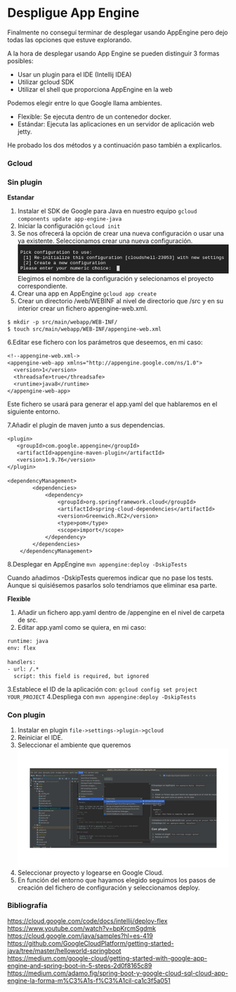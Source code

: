 # Despligue App Engine
Finalmente no conseguí terminar de desplegar usando AppEngine pero dejo todas las 
opciones que estuve explorando.


A la hora de desplegar usando App Engine se pueden distinguir 3 formas posibles:

- Usar un plugin para el IDE (Intellij IDEA)
- Utilizar gcloud SDK
- Utilizar el shell que proporciona AppEngine en la web

Podemos elegir entre lo que Google llama ambientes.

- Flexible: Se ejecuta dentro de un contenedor docker.
- Estándar: Ejecuta las aplicaciones en un servidor de aplicación web jetty.

He probado los dos métodos y a continuación paso también a explicarlos.

### Gcloud

### Sin plugin
__Estandar__

1. Instalar el SDK de Google para Java en nuestro equipo `gcloud components update app-engine-java
`
2. Iniciar la configuración `gcloud init`
3. Se nos ofrecerá la opción de crear una nueva configuración o usar una ya existente. 
Seleccionamos crear una nueva configuración.
![conf](./img/gcloud-conf.png)
  Elegimos el nombre de la configuración y selecionamos el proyecto correspondiente.
4. Crear una app en AppEngine `gcloud app create`
5. Crear un directorio /web/WEBINF al nivel de directorio que /src y en su interior crear 
un fichero  appengine-web.xml.
~~~
$ mkdir -p src/main/webapp/WEB-INF/
$ touch src/main/webapp/WEB-INF/appengine-web.xml
~~~
6.Editar ese fichero con los parámetros que deseemos, en mi caso:
~~~
<!--appengine-web.xml->
<appengine-web-app xmlns="http://appengine.google.com/ns/1.0">
  <version>1</version>
  <threadsafe>true</threadsafe>
  <runtime>java8</runtime>
</appengine-web-app>
~~~
Este fichero se usará para generar el app.yaml del que hablaremos en el siguiente entorno.

7.Añadir el plugin de maven junto a sus dependencias.
~~~
<plugin>
   <groupId>com.google.appengine</groupId>
   <artifactId>appengine-maven-plugin</artifactId>
   <version>1.9.76</version>
</plugin>

<dependencyManagement>
        <dependencies>
            <dependency>
                <groupId>org.springframework.cloud</groupId>
                <artifactId>spring-cloud-dependencies</artifactId>
                <version>Greenwich.RC2</version>
                <type>pom</type>
                <scope>import</scope>
            </dependency>
        </dependencies>
    </dependencyManagement>
~~~

8.Desplegar en AppEngine `mvn appengine:deploy -DskipTests`

Cuando añadimos -DskipTests queremos indicar que no pase los tests. Aunque si quisiésemos
pasarlos solo tendriamos que eliminar esa parte.

__Flexible__

1. Añadir un fichero app.yaml dentro de /appengine en el nivel de carpeta de src.
2. Editar app.yaml como se quiera, en mi caso: 
~~~
runtime: java
env: flex

handlers:
- url: /.*
  script: this field is required, but ignored
~~~
3.Establece el ID de la aplicación con: `gcloud config set project YOUR_PROJECT`
4.Despliega con `mvn appengine:deploy -DskipTests`

### Con plugin 

1. Instalar en plugin `file->settings->plugin->gcloud`
2. Reiniciar el IDE.
3. Seleccionar el ambiente que queremos
![plugin](./img/plugin-appengine.png)
4. Seleccionar proyecto y logearse en Google Cloud.
5. En función del entorno que hayamos elegido seguimos los pasos de creación del fichero de
configuración y seleccionamos deploy.

### Bibliografía
https://cloud.google.com/code/docs/intellij/deploy-flex  
https://www.youtube.com/watch?v=bpKrcmSgdmk  
https://cloud.google.com/java/samples?hl=es-419  
https://github.com/GoogleCloudPlatform/getting-started-java/tree/master/helloworld-springboot  
https://medium.com/google-cloud/getting-started-with-google-app-engine-and-spring-boot-in-5-steps-2d0f8165c89  
https://medium.com/adamo.fig/spring-boot-y-google-cloud-sql-cloud-app-engine-la-forma-m%C3%A1s-f%C3%A1cil-ca1c3f5a051  
